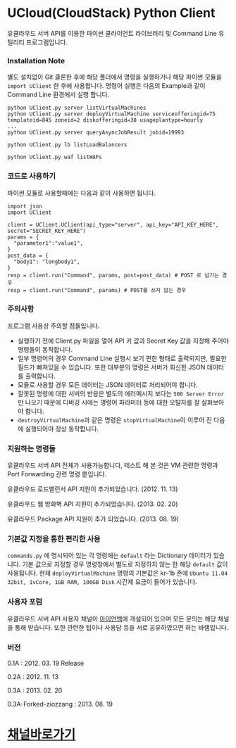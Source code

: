 UCloud(CloudStack) Python Client
===

유클라우드 서버 API를 이용한 파이썬 클라이언트 라이브러리 및 Command Line 유틸리티 프로그램입니다.

### Installation Note

별도 설치없이 Git 클론한 후에 해당 폴더에서 명령을 실행하거나 해당 파이썬 모듈을 `import UClient` 한 후에 사용합니다. 명령어 실행은 다음의 Example과 같이 Command Line 환경에서 실행 합니다.

    python UClient.py server listVirtualMachines
    python UClient.py server deployVirtualMachine serviceofferingid=75 templateid=845 zoneid=2 diskofferingid=38 usageplantype=hourly
    ...
    python UClient.py server queryAsyncJobResult jobid=19993

    python UClient.py lb listLoadBalancers

    python UClient.py waf listWAFs
    
### 코드로 사용하기

파이썬 모듈로 사용할때에는 다음과 같이 사용하면 됩니다.

```
import json
import UClient

client = UClient.UClient(api_type="server", api_key="API_KEY_HERE", secret="SECRET_KEY_HERE")
params = {
  "parameter1":"value1",
}
post_data = {
  "body1": "longbody1",
}
resp = client.run("Command", params, post=post_data) # POST 로 넘기는 경우
resp = client.run("Command", params) # POST를 쓰지 않는 경우
```

### 주의사항

프로그램 사용상 주의할 점들입니다.

- 실행하기 전에 Client.py 파일을 열어 API 키 값과 Secret Key 값을 지정해 주어야 명령들이 동작합니다.
- 일부 명령어의 경우 Command Line 실행시 보기 편한 형태로 출력되지만, 필요한 필드가 빠져있을 수 있습니다. 또한 대부분의 명령은 서버가 회신한 JSON 데이터를 출력합니다.
- 모듈로 사용할 경우 모든 데이터는 JSON 데이터로 처리되어야 합니다.
- 잘못된 명령에 대한 서버의 반응은 별도의 에러메시지 보다는 `500 Server Error`만 나오기 때문에 디버깅 시에는 명령어 파라미터 등에 대한 오탈자를 잘 살펴보아야 합니다.
- `destroyVirtualMachine`과 같은 명령은 `stopVirtualMachine`이 이루어 진 다음에 실행되어야 정상 동작합니다.

### 지원하는 명령들

유클라우드 서버 API 전체가 사용가능합니다, 테스트 해 본 것은 VM 관련한 명령과 Port Forwarding 관련 명령 뿐입니다.

유클라우드 로드밸런서 API 지원이 추가되었습니다. (2012. 11. 13)

유클라우드 웹 방화벽 API 지원이 추가되었습니다. (2013. 02. 20)

유클라우드 Package API 지원이 추가 되었습니다. (2013. 08. 19)

### 기본값 지정을 통한 편리한 사용

`commands.py` 에 명시되어 있는 각 명령에는 `default` 라는 Dictionary 데이터가 있습니다. 기본 값으로 지정할 경우 명령창에서 별도로 지정하지 않는 한 해당 `default` 값이 사용됩니다. 현재 `deployVirtualMachine` 명령의 기본값은 kr-1b 존에 `Ubuntu 11.04 32bit, 1vCore, 1GB RAM, 100GB Disk` 시간제 요금이 들어가 있습니다.

### 사용자 포럼

유클라우드 서버 API 사용자 채널이 [아이언백](http://www.ironbag.net)에 개설되어 있으며 모든 문의는 해당 채널을 통해 받습니다. 또한 관련한 팁이나 사용담 등을 서로 공유하였으면 하는 바램입니다.

### 버전

0.1A : 2012. 03. 19 Release

0.2A : 2012. 11. 13

0.3A : 2013. 02. 20

0.3A-Forked-ziozzang : 2013. 08. 19

[채널바로가기]( http://www.ironbag.net/channel/00287799451678010)
===
